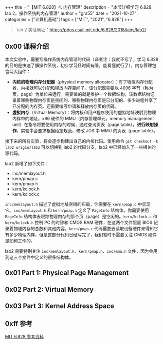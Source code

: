 +++
title = "【MIT 6.828】4. 内存管理"
description = "本节详细学习 6.828 lab 2，操作系统的内存管理"
author = "gra55"
date = "2021-10-27"
categories = ["计算机基础"]
tags = ["MIT", "2021", "6.828"]
+++

> lab 2 实验地址：https://pdos.csail.mit.edu/6.828/2018/labs/lab2/

## 0x00 课程介绍
本次实验中，需要写操作系统内存管理的代码（译者注：我就不写了，学习 6.828 的目的是快速了解操作系统，初步学习且时间有限，能看懂就行了）。内存管理包含两大组件：
+ **内核的物理内存分配器**（physical memory allocator）：有了物理内存分配器，内核就可以分配和释放内存空间了。该分配器需要以 4096 字节（称为页，page）为单位来运行。需要做的就是维护一个数据结构，该数据结构记录着哪些物理内存页是空闲的、哪些物理内存页是已分配的、多少进程共享了已分配的内存页。还需要编写申请和释放内存页的代码。
+ **虚拟内存**（Virtual Memory）：将内核和用户程序使用的虚拟地址映射到物理内存中的地址。x86 硬件的 MMU（内存管理单元，memory management unit）在指令将要使用内存的时候，通过查询页表（page table），**进行映射操作**，实验中会要求根据给定规范，修改 JOS 中 MMU 的页表（page table）。

接下来的所有实验，将会逐步构建出自己的内核代码。使用命令 `git checkout -b lab2 origin/lab2` 可以切换到 lab2 的代码分支，lab2 中已经加入了一些相关的源代码。

lab2 新增了如下文件：
+ inc/memlayout.h
+ kern/pmap.c
+ kern/pmap.h
+ kern/kclock.h
+ kern/kclock.c

`inc/memlayout.h` 描述了虚拟地址空间的布局，你需要在 `kern/pmap.c` 中实现它。`inc/memlayout.h` 和 `kern/pmap.h` 定义了 `PageInfo` 结构体，你需要使用 `PageInfo` 结构体去跟踪物理内存的那个页（page）是空闲的。`kern/kclock.c` 和 `kern/kclock.h` 控制 PC 的时钟和 CMOS RAM 硬件，在这两个文件里面 BIOS 记录着物理内存的总数和其他内容。`kern/pmap.c` 代码需要去读取设备硬件来得知它有多少物理内存，但是这部分代码已经写完了，我们暂时不需要关注 CMOS 硬件是如何工作的。

lab2 需要特别关注 `inc/memlayout.h`、`kern/pmap.h`、`inc/mmu.h` 文件，因为会用到这三个文件中定义的很多结构体。

## 0x01 Part 1: Physical Page Management

## 0x02 Part 2: Virtual Memory

## 0x03 Part 3: Kernel Address Space


## 0xff 参考
[MIT 6.828 参考资料](/blog/2021/mit/6.828-0)